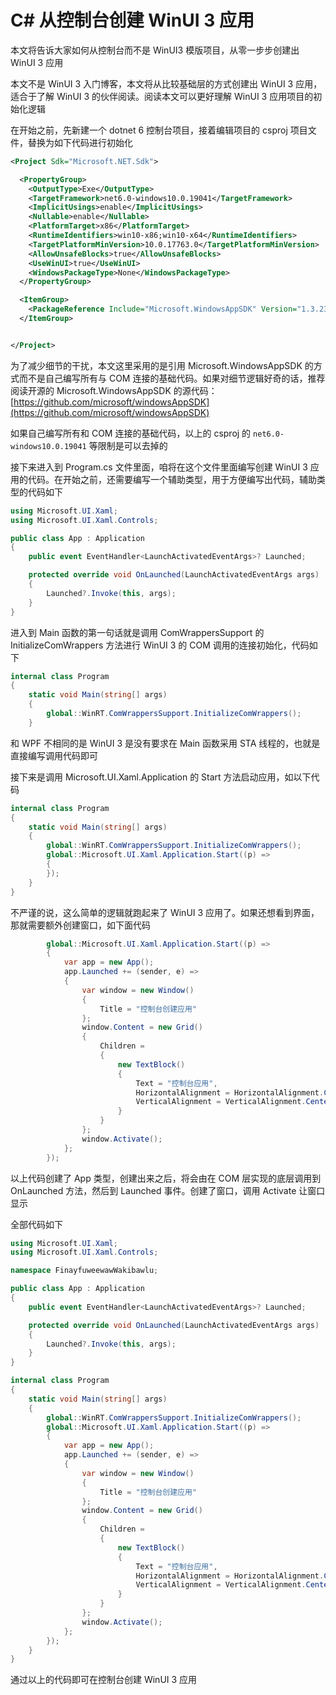 # C# 从控制台创建 WinUI 3 应用

本文将告诉大家如何从控制台而不是 WinUI3 模版项目，从零一步步创建出 WinUI 3 应用

<!--more-->
<!-- CreateTime:2023/7/31 16:35:10 -->

<!-- 发布 -->
<!-- 博客 -->

本文不是 WinUI 3 入门博客，本文将从比较基础层的方式创建出 WinUI 3 应用，适合于了解 WinUI 3 的伙伴阅读。阅读本文可以更好理解 WinUI 3 应用项目的初始化逻辑

在开始之前，先新建一个 dotnet 6 控制台项目，接着编辑项目的 csproj 项目文件，替换为如下代码进行初始化

```xml
<Project Sdk="Microsoft.NET.Sdk">

  <PropertyGroup>
    <OutputType>Exe</OutputType>
    <TargetFramework>net6.0-windows10.0.19041</TargetFramework>
    <ImplicitUsings>enable</ImplicitUsings>
    <Nullable>enable</Nullable>
    <PlatformTarget>x86</PlatformTarget>
    <RuntimeIdentifiers>win10-x86;win10-x64</RuntimeIdentifiers>
    <TargetPlatformMinVersion>10.0.17763.0</TargetPlatformMinVersion>
    <AllowUnsafeBlocks>true</AllowUnsafeBlocks>
    <UseWinUI>true</UseWinUI>
    <WindowsPackageType>None</WindowsPackageType>
  </PropertyGroup>

  <ItemGroup>
    <PackageReference Include="Microsoft.WindowsAppSDK" Version="1.3.230331000" />
  </ItemGroup>


</Project>
```

为了减少细节的干扰，本文这里采用的是引用 Microsoft.WindowsAppSDK 的方式而不是自己编写所有与 COM 连接的基础代码。如果对细节逻辑好奇的话，推荐阅读开源的 Microsoft.WindowsAppSDK 的源代码： [https://github.com/microsoft/windowsAppSDK](https://github.com/microsoft/windowsAppSDK)

如果自己编写所有和 COM 连接的基础代码，以上的 csproj 的 `net6.0-windows10.0.19041` 等限制是可以去掉的

接下来进入到 Program.cs 文件里面，咱将在这个文件里面编写创建 WinUI 3 应用的代码。在开始之前，还需要编写一个辅助类型，用于方便编写出代码，辅助类型的代码如下

```csharp
using Microsoft.UI.Xaml;
using Microsoft.UI.Xaml.Controls;

public class App : Application
{
    public event EventHandler<LaunchActivatedEventArgs>? Launched;

    protected override void OnLaunched(LaunchActivatedEventArgs args)
    {
        Launched?.Invoke(this, args);
    }
}
```

进入到 Main 函数的第一句话就是调用 ComWrappersSupport 的 InitializeComWrappers 方法进行 WinUI 3 的 COM 调用的连接初始化，代码如下

```csharp
internal class Program
{
    static void Main(string[] args)
    {
        global::WinRT.ComWrappersSupport.InitializeComWrappers();
    }
```

和 WPF 不相同的是 WinUI 3 是没有要求在 Main 函数采用 STA 线程的，也就是直接编写调用代码即可

接下来是调用 Microsoft.UI.Xaml.Application 的 Start 方法启动应用，如以下代码

```csharp
internal class Program
{
    static void Main(string[] args)
    {
        global::WinRT.ComWrappersSupport.InitializeComWrappers();
        global::Microsoft.UI.Xaml.Application.Start((p) =>
        {
        });
    }
}
```

不严谨的说，这么简单的逻辑就跑起来了 WinUI 3 应用了。如果还想看到界面，那就需要额外创建窗口，如下面代码

```csharp
        global::Microsoft.UI.Xaml.Application.Start((p) =>
        {
            var app = new App();
            app.Launched += (sender, e) =>
            {
                var window = new Window()
                {
                    Title = "控制台创建应用"
                };
                window.Content = new Grid()
                {
                    Children =
                    {
                        new TextBlock()
                        {
                            Text = "控制台应用",
                            HorizontalAlignment = HorizontalAlignment.Center,
                            VerticalAlignment = VerticalAlignment.Center
                        }
                    }
                };
                window.Activate();
            };
        });
```

以上代码创建了 App 类型，创建出来之后，将会由在 COM 层实现的底层调用到 OnLaunched 方法，然后到 Launched 事件。创建了窗口，调用 Activate 让窗口显示

全部代码如下

```csharp
using Microsoft.UI.Xaml;
using Microsoft.UI.Xaml.Controls;

namespace FinayfuweewawWakibawlu;

public class App : Application
{
    public event EventHandler<LaunchActivatedEventArgs>? Launched;

    protected override void OnLaunched(LaunchActivatedEventArgs args)
    {
        Launched?.Invoke(this, args);
    }
}

internal class Program
{
    static void Main(string[] args)
    {
        global::WinRT.ComWrappersSupport.InitializeComWrappers();
        global::Microsoft.UI.Xaml.Application.Start((p) =>
        {
            var app = new App();
            app.Launched += (sender, e) =>
            {
                var window = new Window()
                {
                    Title = "控制台创建应用"
                };
                window.Content = new Grid()
                {
                    Children =
                    {
                        new TextBlock()
                        {
                            Text = "控制台应用",
                            HorizontalAlignment = HorizontalAlignment.Center,
                            VerticalAlignment = VerticalAlignment.Center
                        }
                    }
                };
                window.Activate();
            };
        });
    }
}
```

通过以上的代码即可在控制台创建 WinUI 3 应用